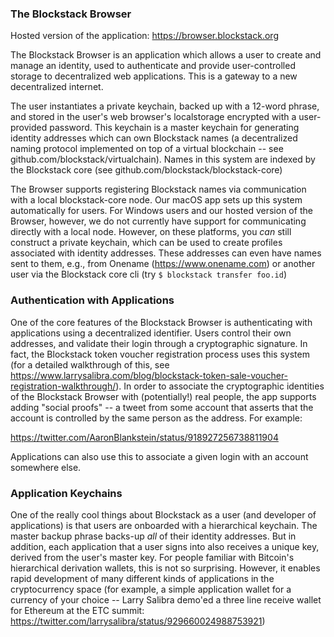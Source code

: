### The Blockstack Browser

Hosted version of the application:
https://browser.blockstack.org

The Blockstack Browser is an application which allows a user to create and manage an identity, 
used to authenticate and provide user-controlled storage to decentralized web applications. This is a
gateway to a new decentralized internet.

The user instantiates a private keychain, backed up with a 12-word phrase, and stored in the user's web
browser's localstorage encrypted with a user-provided password. This keychain is a master keychain for
generating identity addresses which can own Blockstack names (a decentralized naming protocol implemented
on top of a virtual blockchain -- see github.com/blockstack/virtualchain). Names in this system are indexed
by the Blockstack core (see github.com/blockstack/blockstack-core)

The Browser supports registering Blockstack names via communication with a local blockstack-core node. Our
macOS app sets up this system automatically for users. For Windows users and our hosted version of the Browser,
however, we do not currently have support for communicating directly with a local node. However, on these
platforms, you _can_ still construct a private keychain, which can be used to create profiles associated with
identity addresses. These addresses can even have names sent to them, e.g., from Onename (https://www.onename.com)
or another user via the Blockstack core cli (try `$ blockstack transfer foo.id`)

### Authentication with Applications

One of the core features of the Blockstack Browser is authenticating with applications using a decentralized
identifier. Users control their own addresses, and validate their login through a cryptographic signature.
In fact, the Blockstack token voucher registration process uses this system (for a detailed walkthrough
of this, see https://www.larrysalibra.com/blog/blockstack-token-sale-voucher-registration-walkthrough/).
In order to associate the cryptographic identities of the Blockstack Browser with (potentially!) real
people, the app supports adding "social proofs" -- a tweet from some account that asserts that the account
is controlled by the same person as the address. For example:

https://twitter.com/AaronBlankstein/status/918927256738811904

Applications can also use this to associate a given login with an account somewhere else.

### Application Keychains

One of the really cool things about Blockstack as a user (and developer of applications) is that
users are onboarded with a hierarchical keychain. The master backup phrase backs-up _all_ of their
identity addresses. But in addition, each application that a user signs into also receives a unique
key, derived from the user's master key. For people familiar with Bitcoin's hierarchical derivation
wallets, this is not so surprising. However, it enables rapid development of many different kinds
of applications in the cryptocurrency space (for example, a simple application wallet for a currency
of your choice -- Larry Salibra demo'ed a three line receive wallet for Ethereum at the ETC summit: 
https://twitter.com/larrysalibra/status/929660024988753921)
